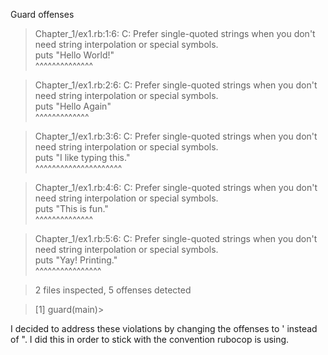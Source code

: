 Guard  offenses

>Chapter_1/ex1.rb:1:6: C: Prefer single-quoted strings when you don't need string interpolation or special symbols.  
puts "Hello World!"  
     ^^^^^^^^^^^^^^

>Chapter_1/ex1.rb:2:6: C: Prefer single-quoted strings when you don't need string interpolation or special symbols.  
puts "Hello Again"  
     ^^^^^^^^^^^^^
     
>Chapter_1/ex1.rb:3:6: C: Prefer single-quoted strings when you don't need string interpolation or special symbols.  
puts "I like typing this."  
     ^^^^^^^^^^^^^^^^^^^^^
     
>Chapter_1/ex1.rb:4:6: C: Prefer single-quoted strings when you don't need string interpolation or special symbols.  
puts "This is fun."  
     ^^^^^^^^^^^^^^
     
>Chapter_1/ex1.rb:5:6: C: Prefer single-quoted strings when you don't need string interpolation or special symbols.  
puts "Yay! Printing."  
     ^^^^^^^^^^^^^^^^

>2 files inspected, 5 offenses detected

>[1] guard(main)>

I decided to address these violations by changing the offenses to ' instead of ".  I did this in order to stick with the 
convention rubocop is using.
